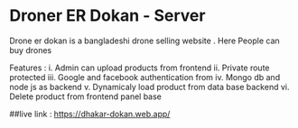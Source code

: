 # Droner ER Dokan - Server

Drone er dokan is a bangladeshi drone selling website . Here People can buy drones

Features : i. Admin can upload products from frontend ii. Private route protected iii. Google and facebook authentication from iv. Mongo db and node js as backend v. Dynamicaly load product from data base backend vi. Delete product from frontend panel base

##live link : https://dhakar-dokan.web.app/
